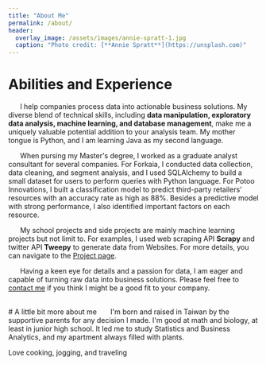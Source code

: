 ```yaml
---
title: "About Me"
permalink: /about/
header:
  overlay_image: /assets/images/annie-spratt-1.jpg
  caption: "Photo credit: [**Annie Spratt**](https://unsplash.com)"
---
```

# Abilities and Experience
&nbsp;&nbsp;&nbsp;&nbsp;&nbsp;&nbsp;I help companies process data into actionable business solutions. My diverse blend of technical skills, including **data manipulation, exploratory data analysis, machine learning, and database management**, make me a uniquely valuable potential addition to your analysis team. My mother tongue is Python, and I am learning Java as my second language. 

&nbsp;&nbsp;&nbsp;&nbsp;&nbsp;&nbsp;When pursing my Master's degree, I worked as a graduate analyst consultant for several companies. For Forkaia, I conducted data collection, data cleaning, and segment analysis, and I used SQLAlchemy to build a small dataset for users to perform queries with Python language. For Potoo Innovations, I built a classification model to predict third-party retailers’ resources with an accuracy rate as high as 88%. Besides a predictive model with strong performance, I also identified important factors on each resource. 

&nbsp;&nbsp;&nbsp;&nbsp;&nbsp;&nbsp;My school projects and side projects are mainly machine learning projects but not limit to. For examples, I used web scraping API **Scrapy** and twitter API **Tweepy** to generate data from  Websites. For more details, you can navigate to the [Project page](https://chw18019.github.io/projects). 

&nbsp;&nbsp;&nbsp;&nbsp;&nbsp;&nbsp;Having a keen eye for details and a passion for data, I am eager and capable of turning raw data into business solutions. Please feel free to [contact me](mailto:chi-hua.wu@uconn.edu?subject=[GithubPages]) if you think I might be a good fit to your company. 

<br>
# A little bit more about me
&nbsp;&nbsp;&nbsp;&nbsp;&nbsp;&nbsp;I'm born and raised in Taiwan by the supportive parents for any decision I made. I'm good at math and biology, at least in junior high school. It led me to study Statistics and Business Analytics, and my apartment always filled with plants. 

Love cooking, jogging, and traveling